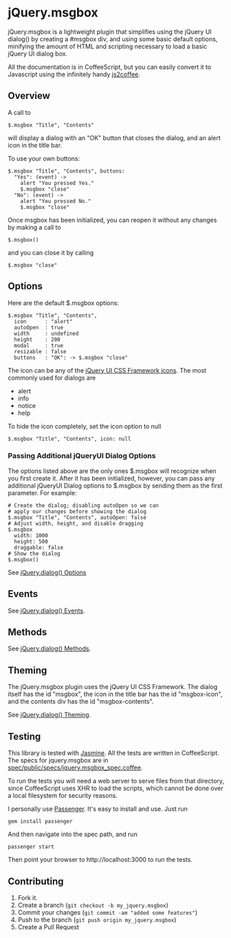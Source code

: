 jQuery.msgbox
=============

jQuery.msgbox is a lightweight plugin that simplifies using the jQuery UI
dialog() by creating a #msgbox div, and using some basic default options,
minifying the amount of HTML and scripting necessary to load a basic jQuery UI
dialog box.

All the documentation is in CoffeeScript, but you can easily convert it to
Javascript using the infinitely handy [js2coffee](http://js2coffee.org/).


Overview
--------

A call to

    $.msgbox "Title", "Contents"

will display a dialog with an "OK" button that closes the dialog, and an alert
icon in the title bar.

To use your own buttons:

    $.msgbox "Title", "Contents", buttons: 
      "Yes": (event) ->
        alert "You pressed Yes."
        $.msgbox "close"
      "No": (event) ->
        alert "You pressed No."
        $.msgbox "close"

Once msgbox has been initialized, you can reopen it without any changes by
making a call to

    $.msgbox()

and you can close it by calling

    $.msgbox "close"


Options
-------

Here are the default $.msgbox options:

    $.msgbox "Title", "Contents", 
      icon      : "alert"
      autoOpen  : true
      width     : undefined
      height    : 200
      modal     : true
      resizable : false
      buttons   : "OK": -> $.msgbox "close"

The icon can be any of the [jQuery UI CSS Framework icons](http://jqueryui.com/themeroller#icons).
The most commonly used for dialogs are

* alert
* info
* notice
* help

To hide the icon completely, set the icon option to null

    $.msgbox "Title", "Contents", icon: null

### Passing Additional jQueryUI Dialog Options

The options listed above are the only ones $.msgbox will recognize when you
first create it. After it has been initialized, however, you can pass any
additional jQueryUI Dialog options to $.msgbox by sending them as the first
parameter. For example:

    # Create the dialog; disabling autoOpen so we can
    # apply our changes before showing the dialog
    $.msgbox "Title", "Contents", autoOpen: false
    # Adjust width, height, and disable dragging
    $.msgbox
      width: 1000
      height: 500
      draggable: false
    # Show the dialog
    $.msgbox()

See [jQuery.dialog() Options](http://jqueryui.com/demos/dialog/#options)


Events
------

See [jQuery.dialog() Events](http://jqueryui.com/demos/dialog/#events).


Methods
-------

See [jQuery.dialog() Methods](http://jqueryui.com/demos/dialog/#methods).


Theming
-------

The jQuery.msgbox plugin uses the jQuery UI CSS Framework. The dialog itself has
the id "msgbox", the icon in the title bar has the id "msgbox-icon", and the
contents div has the id "msgbox-contents".

See [jQuery.dialog() Theming](http://jqueryui.com/demos/dialog/#theming).


Testing
-------

This library is tested with [Jasmine](https://jasmine.github.io/). All
the tests are written in CoffeeScript. The specs for jquery.msgbox are in
[spec/public/specs/jquery.msgbox_spec.coffee](https://github.com/travishaynes/jquery-msgbox/blob/master/spec/public/specs/jquery.msgbox_spec.coffee).

To run the tests you will need a web server to serve files from that directory,
since CoffeeScript uses XHR to load the scripts, which cannot be done over a
local filesystem for security reasons.

I personally use [Passenger](http://www.modrails.com/install.html). It's easy to
install and use. Just run

    gem install passenger

And then navigate into the spec path, and run

    passenger start

Then point your browser to http://localhost:3000 to run the tests.


Contributing
------------

1. Fork it.
2. Create a branch (`git checkout -b my_jquery.msgbox`)
3. Commit your changes (`git commit -am "added some features"`)
4. Push to the branch (`git push origin my_jquery.msgbox`)
5. Create a Pull Request

